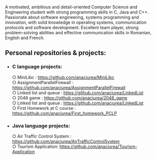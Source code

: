 
A motivated, ambitious and detail-oriented Computer Science and Engineering student with strong programming skills in C, Java and C++. Passionate about software engineering, systems programming and innovation, with solid knowledge in operating systems, communication protocols and software development. Excellent team player, strong problem-solving abilities and effective communication skills in Romanian, English and French.

 ## Personal repositories & projects:

 * ### C language projects:
   ○ MiniLibc : https://github.com/anaciurea/MiniLibc<br>
   ○ AssignmentParallelFirewall : https://github.com/anaciurea/AssignmentParallelFirewall<br>
   ○ Linked list and queue : https://github.com/anaciurea/LinkedList<br>
   ○ 2048 game : https://github.com/anaciurea/2048_game<br>
   ○ Linked list and queue : https://github.com/anaciurea/LinkedList<br>
   ○ First Homework at C course : https://github.com/anaciurea/First_homework_PCLP<br>
   
 * ### Java language projects:
   ○ Air Traffic Control System : https://github.com/anaciurea/AirTrafficControlSystem<br>
   ○ Tourism Application: https://github.com/anaciurea/Tourism-Application<br>

